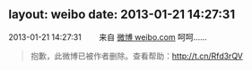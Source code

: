layout: weibo
date: 2013-01-21 14:27:31
---
2013-01-21 14:27:31  &nbsp;&nbsp;&nbsp;&nbsp;&nbsp;&nbsp; 来自 <a href="http://weibo.com/" rel="nofollow">微博 weibo.com</a>
呵呵……
>  抱歉，此微博已被作者删除。查看帮助：http://t.cn/Rfd3rQV
